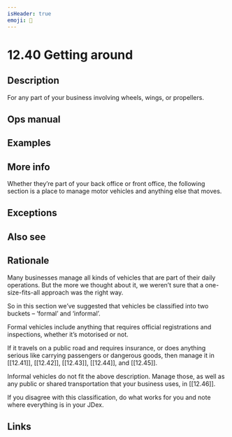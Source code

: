 ```yaml
---
isHeader: true
emoji: 🚚
---
```


# 12.40 Getting around

## Description

For any part of your business involving wheels, wings, or propellers.

## Ops manual

## Examples

## More info

Whether they’re part of your back office or front office, the following section is a place to manage motor vehicles and anything else that moves.

## Exceptions

## Also see

## Rationale

Many businesses manage all kinds of vehicles that are part of their daily operations. But the more we thought about it, we weren’t sure that a one-size-fits-all approach was the right way.

So in this section we’ve suggested that vehicles be classified into two buckets – ‘formal’ and ‘informal’.

Formal vehicles include anything that requires official registrations and inspections, whether it’s motorised or not.

If it travels on a public road and requires insurance, or does anything serious like carrying passengers or dangerous goods, then manage it in [[12.41]], [[12.42]], [[12.43]], [[12.44]], and [[12.45]].

Informal vehicles do not fit the above description. Manage those, as well as any public or shared transportation that your business uses, in [[12.46]].

If you disagree with this classification, do what works for you and note where everything is in your JDex.

## Links
